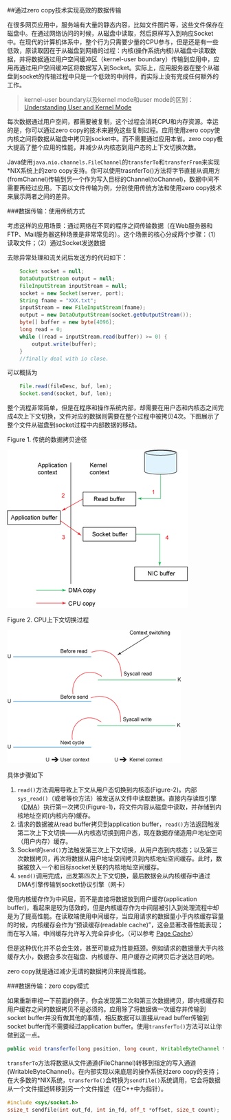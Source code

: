 ##通过zero copy技术实现高效的数据传输

在很多网页应用中，服务端有大量的静态内容，比如文件图片等，这些文件保存在磁盘中。在通过网络访问的时候，从磁盘中读取，然后原样写入到响应Socket中。在现代的计算机体系中，整个行为只需要少量的CPU参与，但是还是有一些低效，原读取因在于从磁盘到网络的过程：内核(操作系统内核)从磁盘中读取数据，并将数据通过用户空间缓冲区（kernel-user boundary）传输到应用中，应用再通过用户空间缓冲区将数据写入到Socket。实际上，应用服务器在整个从磁盘到socket的传输过程中只是一个低效的中间件，而实际上没有完成任何额外的工作。
>kernel-user boundary以及kernel mode和user mode的区别：[Understanding User and Kernel Mode](https://blog.codinghorror.com/understanding-user-and-kernel-mode/)

每次数据通过用户空间，都需要被复制，这个过程会消耗CPU和内存资源。幸运的是，你可以通过zero copy的技术来避免这些复制过程。应用使用zero copy使内核之间将数据从磁盘中拷贝到socket中。而不需要通过应用本省。zero copy极大提高了整个应用的性能，并减少从内核态到用户态的上下文切换次数。

Java使用`java.nio.channels.FileChannel`的`transferTo`和`transferFrom`来实现*NIX系统上的zero copy支持。你可以使用trasnferTo()方法将字节直接从调用方(fromChannel)传输到另一个作为写入目标的Channel(toChannel)，数据中间不需要再经过应用。下面以文件传输为例，分别使用传统方法和使用zero copy技术来展示两者之间的差异。

###数据传输：使用传统方式

考虑这样的应用场景：通过网络在不同的程序之间传输数据（在Web服务器和FTP、Mail服务器这种场景是非常常见的）。这个场景的核心分成两个步骤：（1）读取文件；（2）通过Socket发送数据

去除异常处理和流关闭后发送方的代码如下：

````java
	Socket socket = null;
	DataOutputStream output = null;
	FileInputStream inputStream = null;
	socket = new Socket(server, port);
	String fname = "XXX.txt";
	inputStream = new FileInputStream(fname);
	output = new DataOutputStream(socket.getOutputStream());
	byte[] buffer = new byte[4096];
	long read = 0;
	while ((read = inputStream.read(buffer)) >= 0) {
		output.write(buffer);
	}
	//finally deal with io close.
````

可以概括为

````java
	File.read(fileDesc, buf, len);
	Socket.send(socket, buf, len);
````

整个流程非常简单，但是在程序和操作系统内部，却需要在用户态和内核态之间完成4次上下文切换，文件对应的数据则需要在整个过程中被拷贝4次。下图展示了整个文件从磁盘到socket过程中内部数据的移动。

Figure 1. 传统的数据拷贝途径

![figure-1](../img/_posts_images/figure1.gif)

Figure 2. CPU上下文切换过程

![figure-2](../img/_posts_images/figure2.gif)

具体步骤如下

1. `read()`方法调用导致上下文从用户态切换到内核态(Figure-2)。内部`sys_read()`（或者等价方法）被发送从文件中读取数据。直接内存读取引擎（[DMA](https://en.wikipedia.org/wiki/Direct_memory_access)）执行第一次拷贝(Figure-1)，将文件内容从磁盘中读取，并存储到内核地址空间(内核内存)缓存。
2. 请求的数据被从read buffer拷贝到application buffer，`read()`方法返回触发第二次上下文切换——从内核态切换到用户态，现在数据存储造用户地址空间（用户内存）缓存。
3. Socket的`send()`方法触发第三次上下文切换，从用户态到内核态；以及第三次数据拷贝，再次将数据从用户地址空间拷贝到内核地址空间缓存。此时，数据被放入一个和目标socket关联的内核地址空间缓存。
4. `send()`调用完成，出发第四次上下文切换，最后数据会从内核缓存中通过DMA引擎传输到socket协议引擎（网卡）

使用内核缓存作为中间层，而不是直接将数据放到用户缓存(application buffer)，看起来是较为低效的，但是内核缓存作为中间层被引入到处理流程中却是为了提高性能。在读取端使用中间缓存，当应用请求的数据量小于内核缓存容量的时候，内核缓存会作为“预读缓存(readable cache)”，这会显著改善性能表现；而在写入端，中间缓存允许写入完全异步化。（可以参考 [Page Cache](https://en.wikipedia.org/wiki/Page_cache)）

但是这种优化并不总会生效，甚至可能成为性能瓶颈。例如请求的数据量大于内核缓存大小，数据会多次在磁盘、内核缓存、用户缓存之间拷贝后才送达目的地。

zero copy就是通过减少无谓的数据拷贝来提高性能。

###数据传输：zero copy模式

如果重新审视一下前面的例子，你会发现第二次和第三次数据拷贝，即内核缓存和用户缓存之间的数据拷贝不是必须的。应用除了将数据做一次缓存并传输到socket buffer并没有做其他的事情，相反数据可以直接从read buffer传输到socket buffer而不需要经过application buffer。使用`transferTo()`方法可以让你做到这一点。

````java
public void transferTo(long position, long count, WritableByteChannel target);
````

`transferTo`方法将数据从文件通道(FileChannel)转移到指定的写入通道(WritableByteChannel）。在内部实现以来底层的操作系统对zero copy的支持；在大多数的*NIX系统，`transferTo()`会转换为`sendfile()`系统调用，它会将数据从一个文件描述转移到另一个文件描述（在C++中为指针）。

````cpp
#include <sys/socket.h>
ssize_t sendfile(int out_fd, int in_fd, off_t *offset, size_t count);
````


